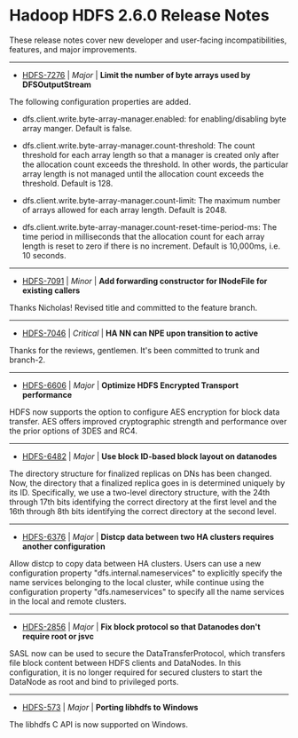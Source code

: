 # Hadoop HDFS 2.6.0 Release Notes

These release notes cover new developer and user-facing incompatibilities, features, and major improvements.


---

* [HDFS-7276](https://issues.apache.org/jira/browse/HDFS-7276) | *Major* | **Limit the number of byte arrays used by DFSOutputStream**

The following configuration properties are added.

- dfs.client.write.byte-array-manager.enabled:
for enabling/disabling byte array manger.  Default is false.

- dfs.client.write.byte-array-manager.count-threshold:
The count threshold for each array length so that a manager is created only after the allocation count exceeds the threshold.  In other words, the particular array length is not managed until the allocation count exceeds the threshold.  Default is 128.

- dfs.client.write.byte-array-manager.count-limit:
The maximum number of arrays allowed for each array length.  Default is 2048.

- dfs.client.write.byte-array-manager.count-reset-time-period-ms:
The time period in milliseconds that the allocation count for each array length is reset to zero if there is no increment.  Default is 10,000ms, i.e. 10 seconds.


---

* [HDFS-7091](https://issues.apache.org/jira/browse/HDFS-7091) | *Minor* | **Add forwarding constructor for INodeFile for existing callers**

Thanks Nicholas! Revised title and committed to the feature branch.


---

* [HDFS-7046](https://issues.apache.org/jira/browse/HDFS-7046) | *Critical* | **HA NN can NPE upon transition to active**

Thanks for the reviews, gentlemen. It's been committed to trunk and branch-2.


---

* [HDFS-6606](https://issues.apache.org/jira/browse/HDFS-6606) | *Major* | **Optimize HDFS Encrypted Transport performance**

HDFS now supports the option to configure AES encryption for block data transfer.  AES offers improved cryptographic strength and performance over the prior options of 3DES and RC4.


---

* [HDFS-6482](https://issues.apache.org/jira/browse/HDFS-6482) | *Major* | **Use block ID-based block layout on datanodes**

The directory structure for finalized replicas on DNs has been changed. Now, the directory that a finalized replica goes in is determined uniquely by its ID. Specifically, we use a two-level directory structure, with the 24th through 17th bits identifying the correct directory at the first level and the 16th through 8th bits identifying the correct directory at the second level.


---

* [HDFS-6376](https://issues.apache.org/jira/browse/HDFS-6376) | *Major* | **Distcp data between two HA clusters requires another configuration**

Allow distcp to copy data between HA clusters. Users can use a new configuration property "dfs.internal.nameservices" to explicitly specify the name services belonging to the local cluster, while continue using the configuration property "dfs.nameservices" to specify all the name services in the local and remote clusters.


---

* [HDFS-2856](https://issues.apache.org/jira/browse/HDFS-2856) | *Major* | **Fix block protocol so that Datanodes don't require root or jsvc**

SASL now can be used to secure the DataTransferProtocol, which transfers file block content between HDFS clients and DataNodes.  In this configuration, it is no longer required for secured clusters to start the DataNode as root and bind to privileged ports.


---

* [HDFS-573](https://issues.apache.org/jira/browse/HDFS-573) | *Major* | **Porting libhdfs to Windows**

The libhdfs C API is now supported on Windows.



